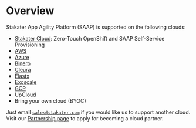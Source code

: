 # Overview

Stakater App Agility Platform (SAAP) is supported on the following clouds:

* [Stakater Cloud](./stakater-cloud.md): Zero-Touch OpenShift and SAAP Self-Service Provisioning
* [AWS](./aws.md)
* [Azure](./azure.md)
* [Binero](./binero.md)
* [Cleura](./cleura.md)
* [Elastx](./elastx.md)
* [Exoscale](./exoscale.md)
* [GCP](./gcp.md)
* [UpCloud](./upcloud.md)
* Bring your own cloud (BYOC)

Just email [`sales@stakater.com`](mailto:sales@stakater.com) if you would like us to support another cloud. Visit our [Partnership page](https://www.stakater.com/partnership) to apply for becoming a cloud partner.

